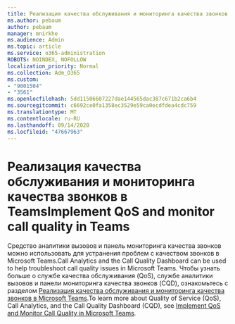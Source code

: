 ```yaml
---
title: Реализация качества обслуживания и мониторинга качества звонков в Teams
ms.author: pebaum
author: pebaum
manager: mnirkhe
ms.audience: Admin
ms.topic: article
ms.service: o365-administration
ROBOTS: NOINDEX, NOFOLLOW
localization_priority: Normal
ms.collection: Adm_O365
ms.custom:
- "9001504"
- "3561"
ms.openlocfilehash: 5dd11506607227dae144565dac387c671b2ca6b4
ms.sourcegitcommit: c6692ce0fa1358ec3529e59ca0ecdfdea4cdc759
ms.translationtype: MT
ms.contentlocale: ru-RU
ms.lasthandoff: 09/14/2020
ms.locfileid: "47667963"
---
```

# <a name="implement-qos-and-monitor-call-quality-in-teams"></a><span data-ttu-id="be52f-102">Реализация качества обслуживания и мониторинга качества звонков в Teams</span><span class="sxs-lookup"><span data-stu-id="be52f-102">Implement QoS and monitor call quality in Teams</span></span>

<span data-ttu-id="be52f-103">Средство аналитики вызовов и панель мониторинга качества звонков можно использовать для устранения проблем с качеством звонков в Microsoft Teams.</span><span class="sxs-lookup"><span data-stu-id="be52f-103">Call Analytics and the Call Quality Dashboard can be used to help troubleshoot call quality issues in Microsoft Teams.</span></span> <span data-ttu-id="be52f-104">Чтобы узнать больше о службе качества обслуживания (QoS), службе аналитики вызовов и панели мониторинга качества звонков (CQD), ознакомьтесь с разделом [Реализация качества обслуживания и мониторинга качества звонков в Microsoft Teams](https://docs.microsoft.com/microsoftteams/monitor-call-quality-qos).</span><span class="sxs-lookup"><span data-stu-id="be52f-104">To learn more about Quality of Service (QoS), Call Analytics, and the Call Quality Dashboard (CQD), see [Implement QoS and Monitor Call Quality in Microsoft Teams](https://docs.microsoft.com/microsoftteams/monitor-call-quality-qos).</span></span> 
